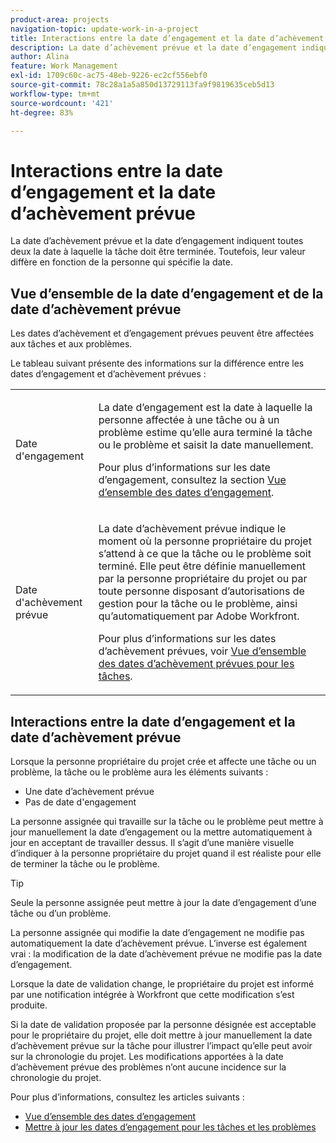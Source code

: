 ```yaml
---
product-area: projects
navigation-topic: update-work-in-a-project
title: Interactions entre la date d’engagement et la date d’achèvement prévue
description: La date d’achèvement prévue et la date d’engagement indiquent toutes deux la date à laquelle la tâche doit être terminée. Toutefois, leur valeur diffère en fonction de la personne qui spécifie la date.
author: Alina
feature: Work Management
exl-id: 1709c60c-ac75-48eb-9226-ec2cf556ebf0
source-git-commit: 78c28a1a5a850d13729113fa9f9819635ceb5d13
workflow-type: tm+mt
source-wordcount: '421'
ht-degree: 83%

---
```


# Interactions entre la date d’engagement et la date d’achèvement prévue

<!--
this article has mostly information that is repeated from the articles linked from here. I left it in here for searchability's sake.
-->

La date d’achèvement prévue et la date d’engagement indiquent toutes deux la date à laquelle la tâche doit être terminée. Toutefois, leur valeur diffère en fonction de la personne qui spécifie la date.

## Vue d’ensemble de la date d’engagement et de la date d’achèvement prévue

Les dates d’achèvement et d’engagement prévues peuvent être affectées aux tâches et aux problèmes.

Le tableau suivant présente des informations sur la différence entre les dates d’engagement et d’achèvement prévues :

<table style="table-layout:auto"> 
 <col> 
 <col> 
 <tbody> 
  <tr> 
   <td role="rowheader">Date d'engagement</td> 
   <td> <p>La date d’engagement est la date à laquelle la personne affectée à une tâche ou à un problème estime qu’elle aura terminé la tâche ou le problème et saisit la date manuellement.</p> <p>Pour plus d’informations sur les date d’engagement, consultez la section <a href="../../../manage-work/projects/updating-work-in-a-project/overview-of-commit-dates.md" class="MCXref xref">Vue d’ensemble des dates d’engagement</a>.</p> </td> 
  </tr> 
  <tr> 
   <td role="rowheader">Date d'achèvement prévue</td> 
   <td> <p>La date d’achèvement prévue indique le moment où la personne propriétaire du projet s’attend à ce que la tâche ou le problème soit terminé. Elle peut être définie manuellement par la personne propriétaire du projet ou par toute personne disposant d’autorisations de gestion pour la tâche ou le problème, ainsi qu’automatiquement par Adobe Workfront.</p> <p>Pour plus d’informations sur les dates d’achèvement prévues, voir <a href="../../../manage-work/tasks/task-information/task-planned-completion-date.md" class="MCXref xref">Vue d’ensemble des dates d’achèvement prévues pour les tâches</a>.</p> </td> 
  </tr> 
 </tbody> 
</table>

## Interactions entre la date d’engagement et la date d’achèvement prévue

Lorsque la personne propriétaire du projet crée et affecte une tâche ou un problème, la tâche ou le problème aura les éléments suivants :

* Une date d’achèvement prévue
* Pas de date d&#39;engagement

La personne assignée qui travaille sur la tâche ou le problème peut mettre à jour manuellement la date d’engagement ou la mettre automatiquement à jour en acceptant de travailler dessus. Il s’agit d’une manière visuelle d’indiquer à la personne propriétaire du projet quand il est réaliste pour elle de terminer la tâche ou le problème.

>[!TIP]
>
>Seule la personne assignée peut mettre à jour la date d’engagement d’une tâche ou d’un problème.

La personne assignée qui modifie la date d’engagement ne modifie pas automatiquement la date d’achèvement prévue. L’inverse est également vrai : la modification de la date d’achèvement prévue ne modifie pas la date d’engagement.

Lorsque la date de validation change, le propriétaire du projet est informé par une notification intégrée à Workfront que cette modification s’est produite.

Si la date de validation proposée par la personne désignée est acceptable pour le propriétaire du projet, elle doit mettre à jour manuellement la date d’achèvement prévue sur la tâche pour illustrer l’impact qu’elle peut avoir sur la chronologie du projet. Les modifications apportées à la date d’achèvement prévue des problèmes n’ont aucune incidence sur la chronologie du projet.

Pour plus d’informations, consultez les articles suivants :

* [Vue d’ensemble des dates d’engagement](../../../manage-work/projects/updating-work-in-a-project/overview-of-commit-dates.md)
* [Mettre à jour les dates d’engagement pour les tâches et les problèmes](../../../manage-work/projects/updating-work-in-a-project/update-commit-date-on-tasks-and-issues.md)
